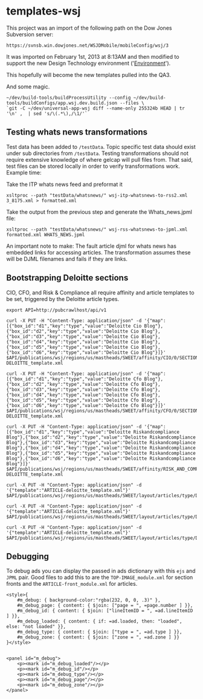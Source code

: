 # templates-wsj

This project was an import of the following path on the Dow Jones Subversion server:

	https://svnsb.win.dowjones.net/WSJDMobile/mobileConfig/wsj/3

It was imported on February 1st, 2013 at 8:13AM and then modified to support the new Design Technology environment ('[Environment](https://github.dowjones.net/designtechnology/Environment)').

This hopefully will become the new templates pulled into the QA3.  

And some magic.

	~/dev/build-tools/buildProcessUtility --config ~/dev/build-tools/buildConfigs/app.wsj.dev.build.json --files \
	`git -C ~/dev/universal-app-wsj diff --name-only 255324b HEAD | tr '\n' ,  | sed 's/\(.*\),/\1/'`

## Testing whats news transformations

Test data has been added to `/testData`.  Topic specific test data should exist under sub directories from `/testData`.  Testing transformations should not require extensive knowledge of where gelcap will pull files from.  That said, test files can be stored locally in order to verify transformations work.  Example time:


Take the ITP whats news feed and preformat it
	
	xsltproc --path "testData/whatsnews/" wsj-itp-whatsnews-to-rss2.xml 3_8175.xml > formatted.xml

Take the output from the previous step and generate the Whats_news.jpml file:

	xsltproc --path "testData/whatsnews/" wsj-rss-whatsnews-to-jpml.xml formatted.xml WHATS_NEWS.jpml

An important note to make: The fault article djml for whats news has embedded links for accessing articles.  The transformation assumes these will be DJML filenames and fails if they are links.

## Bootstrapping Deloitte sections

CIO, CFO, and Risk & Compliance all require affinity and article templates to be set, triggered by the Deloitte article types.

	export API=http://pubcrawlhost/api/v1

	curl -X PUT -H "Content-Type: application/json" -d '{"map":[{"box_id":"d1","key":"type","value":"Deloitte Cio Blog"},{"box_id":"d2","key":"type","value":"Deloitte Cio Blog"},{"box_id":"d3","key":"type","value":"Deloitte Cio Blog"},{"box_id":"d4","key":"type","value":"Deloitte Cio Blog"},{"box_id":"d5","key":"type","value":"Deloitte Cio Blog"},{"box_id":"d6","key":"type","value":"Deloitte Cio Blog"}]}' $API/publications/wsj/regions/us/mastheads/SWEET/affinity/CIO/0/SECTION-DELOITTE_template.xml

	curl -X PUT -H "Content-Type: application/json" -d '{"map":[{"box_id":"d1","key":"type","value":"Deloitte Cfo Blog"},{"box_id":"d2","key":"type","value":"Deloitte Cfo Blog"},{"box_id":"d3","key":"type","value":"Deloitte Cfo Blog"},{"box_id":"d4","key":"type","value":"Deloitte Cfo Blog"},{"box_id":"d5","key":"type","value":"Deloitte Cfo Blog"},{"box_id":"d6","key":"type","value":"Deloitte Cfo Blog"}]}' $API/publications/wsj/regions/us/mastheads/SWEET/affinity/CFO/0/SECTION-DELOITTE_template.xml

	curl -X PUT -H "Content-Type: application/json" -d '{"map":[{"box_id":"d1","key":"type","value":"Deloitte Riskandcompliance Blog"},{"box_id":"d2","key":"type","value":"Deloitte Riskandcompliance Blog"},{"box_id":"d3","key":"type","value":"Deloitte Riskandcompliance Blog"},{"box_id":"d4","key":"type","value":"Deloitte Riskandcompliance Blog"},{"box_id":"d5","key":"type","value":"Deloitte Riskandcompliance Blog"},{"box_id":"d6","key":"type","value":"Deloitte Riskandcompliance Blog"}]}' $API/publications/wsj/regions/us/mastheads/SWEET/affinity/RISK_AND_COMPLIANCE/0/SECTION-DELOITTE_template.xml

	curl -X PUT -H "Content-Type: application/json" -d '{"template":"ARTICLE-deloitte_template.xml"}' $API/publications/wsj/regions/us/mastheads/SWEET/layout/articles/type/Deloitte%20Cio%20Blog

	curl -X PUT -H "Content-Type: application/json" -d '{"template":"ARTICLE-deloitte_template.xml"}' $API/publications/wsj/regions/us/mastheads/SWEET/layout/articles/type/Deloitte%20Cfo%20Blog

	curl -X PUT -H "Content-Type: application/json" -d '{"template":"ARTICLE-deloitte_template.xml"}' $API/publications/wsj/regions/us/mastheads/SWEET/layout/articles/type/Deloitte%20Riskandcompliance%20Blog

## Debugging

To debug ads you can display the passed in ads dictionary with this `ejs` and `JPML` pair. Good files to add this to are the `TOP-IMAGE_module.xml` for section fronts and the `ARTICLE-front_module.xml` for articles.

	<style>{
		#m_debug: { background-color:"rgba(232, 0, 0, .3)" },
		#m_debug_page: { content: { $join: ["page = ", =page.number ] }},
		#m_debug_id: { content: { $join: ["lineItemID = ", =ad.lineItemID ] }},
		#m_debug_loaded: { content: { if: =ad.loaded, then: "loaded", else: "not loaded" }},
		#m_debug_type: { content: { $join: ["type = ", =ad.type ] }},
		#m_debug_zone: { content: { $join: ["zone = ", =ad.zone ] }}
	}</style>


	<panel id="m_debug">
		<p><mark id="m_debug_loaded"/></p>
		<p><mark id="m_debug_id"/></p>
		<p><mark id="m_debug_type"/></p>
		<p><mark id="m_debug_page"/></p>
		<p><mark id="m_debug_zone"/></p>
	</panel>
